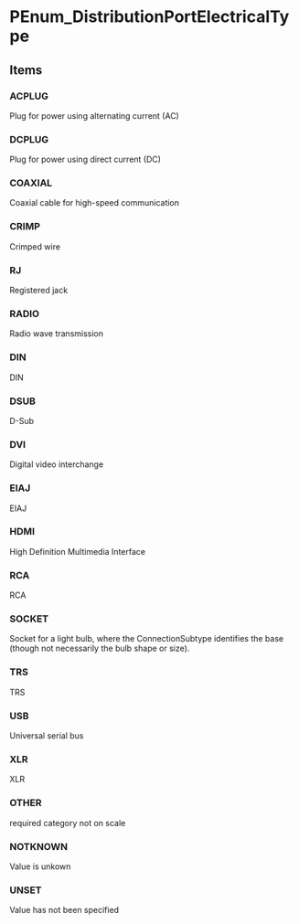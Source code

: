# PEnum_DistributionPortElectricalType

## Items

### ACPLUG
Plug for power using alternating current (AC)

### DCPLUG
Plug for power using direct current (DC)

### COAXIAL
Coaxial cable for high-speed communication

### CRIMP
Crimped wire

### RJ
Registered jack

### RADIO
Radio wave transmission

### DIN
DIN

### DSUB
D-Sub

### DVI
Digital video interchange

### EIAJ
EIAJ

### HDMI
High Definition Multimedia Interface

### RCA
RCA

### SOCKET
Socket for a light bulb, where the ConnectionSubtype identifies the base (though not necessarily the bulb shape or size).

### TRS
TRS

### USB
Universal serial bus

### XLR
XLR

### OTHER
required category not on scale

### NOTKNOWN
Value is unkown

### UNSET
Value has not been specified

